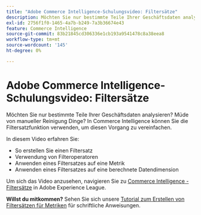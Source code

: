 ```yaml
---
title: "Adobe Commerce Intelligence-Schulungsvideo: Filtersätze"
description: Möchten Sie nur bestimmte Teile Ihrer Geschäftsdaten analysieren? Müde von manueller Reinigung Dinge? In Adobe Commerce Intelligence können Sie die Filtersatzfunktion verwenden, um diesen Vorgang zu vereinfachen.
exl-id: 2756f1f0-1465-4a7b-b249-7a3b36674e43
feature: Commerce Intelligence
source-git-commit: 83b21845cd306336e1cb193a9541478c8a38eea8
workflow-type: tm+mt
source-wordcount: '145'
ht-degree: 0%

---
```


# Adobe Commerce Intelligence-Schulungsvideo: Filtersätze

Möchten Sie nur bestimmte Teile Ihrer Geschäftsdaten analysieren? Müde von manueller Reinigung Dinge? In Commerce Intelligence können Sie die Filtersatzfunktion verwenden, um diesen Vorgang zu vereinfachen.

In diesem Video erfahren Sie:

* So erstellen Sie einen Filtersatz
* Verwendung von Filteroperatoren
* Anwenden eines Filtersatzes auf eine Metrik
* Anwenden eines Filtersatzes auf eine berechnete Datendimension

Um sich das Video anzusehen, navigieren Sie zu [Commerce Intelligence - Filtersätze](/docs/commerce-learn/tutorials/business-intelligence/filter-sets.html) in Adobe Experience League.

**Willst du mitkommen?** Sehen Sie sich unsere [Tutorial zum Erstellen von Filtersätzen für Metriken](/docs/commerce-business-intelligence/mbi/build/reports/ess-manage-data-filters.html) für schriftliche Anweisungen.

